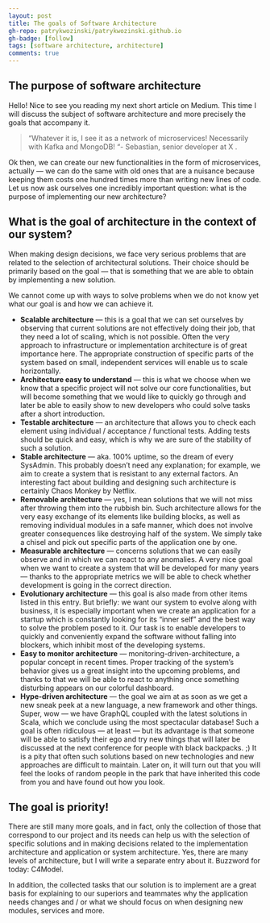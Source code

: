 ```yaml
---
layout: post
title: The goals of Software Architecture
gh-repo: patrykwozinski/patrykwozinski.github.io
gh-badge: [follow]
tags: [software architecture, architecture]
comments: true
---
```


## The purpose of software architecture
Hello! Nice to see you reading my next short article on Medium. This time I will discuss the subject of software architecture and more precisely the goals that accompany it.

> “Whatever it is, I see it as a network of microservices! Necessarily with Kafka and MongoDB! “- Sebastian, senior developer at X .

Ok then, we can create our new functionalities in the form of microservices, actually — we can do the same with old ones that are a nuisance because keeping them costs one hundred times more than writing new lines of code. Let us now ask ourselves one incredibly important question: what is the purpose of implementing our new architecture?

## What is the goal of architecture in the context of our system?
When making design decisions, we face very serious problems that are related to the selection of architectural solutions. Their choice should be primarily based on the goal — that is something that we are able to obtain by implementing a new solution.

We cannot come up with ways to solve problems when we do not know yet what our goal is and how we can achieve it.
- **Scalable architecture** — this is a goal that we can set ourselves by observing that current solutions are not effectively doing their job, that they need a lot of scaling, which is not possible. Often the very approach to infrastructure or implementation architecture is of great importance here. The appropriate construction of specific parts of the system based on small, independent services will enable us to scale horizontally.
- **Architecture easy to understand** — this is what we choose when we know that a specific project will not solve our core functionalities, but will become something that we would like to quickly go through and later be able to easily show to new developers who could solve tasks after a short introduction.
- **Testable architecture** — an architecture that allows you to check each element using individual / acceptance / functional tests. Adding tests should be quick and easy, which is why we are sure of the stability of such a solution.
- **Stable architecture** — aka. 100% uptime, so the dream of every SysAdmin. This probably doesn’t need any explanation; for example, we aim to create a system that is resistant to any external factors. An interesting fact about building and designing such architecture is certainly Chaos Monkey by Netflix.
- **Removable architecture** — yes, I mean solutions that we will not miss after throwing them into the rubbish bin. Such architecture allows for the very easy exchange of its elements like building blocks, as well as removing individual modules in a safe manner, which does not involve greater consequences like destroying half of the system. We simply take a chisel and pick out specific parts of the application one by one.
- **Measurable architecture** — concerns solutions that we can easily observe and in which we can react to any anomalies. A very nice goal when we want to create a system that will be developed for many years — thanks to the appropriate metrics we will be able to check whether development is going in the correct direction.
- **Evolutionary architecture** — this goal is also made from other items listed in this entry. But briefly: we want our system to evolve along with business, it is especially important when we create an application for a startup which is constantly looking for its “inner self” and the best way to solve the problem posed to it. Our task is to enable developers to quickly and conveniently expand the software without falling into blockers, which inhibit most of the developing systems.
- **Easy to monitor architecture** — monitoring-driven-architecture, a popular concept in recent times. Proper tracking of the system’s behavior gives us a great insight into the upcoming problems, and thanks to that we will be able to react to anything once something disturbing appears on our colorful dashboard.
- **Hype-driven architecture** — the goal we aim at as soon as we get a new sneak peek at a new language, a new framework and other things. Super, wow — we have GraphQL coupled with the latest solutions in Scala, which we conclude using the most spectacular database! Such a goal is often ridiculous — at least — but its advantage is that someone will be able to satisfy their ego and try new things that will later be discussed at the next conference for people with black backpacks. ;) It is a pity that often such solutions based on new technologies and new approaches are difficult to maintain. Later on, it will turn out that you will feel the looks of random people in the park that have inherited this code from you and have found out how you look.


## The goal is priority!
There are still many more goals, and in fact, only the collection of those that correspond to our project and its needs can help us with the selection of specific solutions and in making decisions related to the implementation architecture and application or system architecture. Yes, there are many levels of architecture, but I will write a separate entry about it. Buzzword for today: C4Model.

In addition, the collected tasks that our solution is to implement are a great basis for explaining to our superiors and teammates why the application needs changes and / or what we should focus on when designing new modules, services and more.
